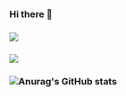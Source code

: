 ### Hi there 👋
### <img src="https://img.shields.io/badge/Java-007396?style=flat-square&logo=Java&logoColor=white"/>
### <img src="https://img.shields.io/badge/Spring-#6DB33F?style=flat-square&logo=Spring&logoColor=white"/>
### ![Anurag's GitHub stats](https://github-readme-stats.vercel.app/api?username=jjeong1015&show_icons=true&theme=great-gatsby)

<!--
**jjeong1015/jjeong1015** is a ✨ _special_ ✨ repository because its `README.md` (this file) appears on your GitHub profile.

Here are some ideas to get you started:

- 🔭 I’m currently working on ...
- 🌱 I’m currently learning ...
- 👯 I’m looking to collaborate on ...
- 🤔 I’m looking for help with ...
- 💬 Ask me about ...
- 📫 How to reach me: ...
- 😄 Pronouns: ...
- ⚡ Fun fact: ...
-->
